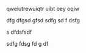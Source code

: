 qweiutrewuiqtr uibt oey oqiw

dfg dfgsd gfsd 
 sdfg sd
 f dsfg


 s
 dfdsfsdf


  sdfg
  fdsg 
  fd 
  g df

